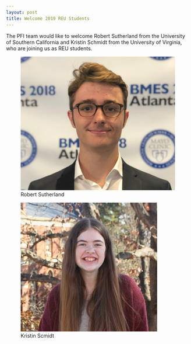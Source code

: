 ```yaml
---
layout: post
title: Welcome 2019 REU Students
---
```

 The PFI team would like to welcome Robert Sutherland from the University of Southern California and Kristin Schmidt from the University of Virginia, who are joining us as REU students.<br>
 <figure class="post">
 <img src="/photos/RSutherland.jpg">
 <figcaption>Robert Sutherland</figcaption>
 </figure>

 <figure class="rpost">
 <img src="/photos/KSchmidt.JPG">
 <figcaption>Kristin Scmidt</figcaption>
 </figure>
